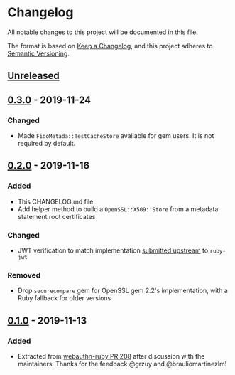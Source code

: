 # Changelog
All notable changes to this project will be documented in this file.

The format is based on [Keep a Changelog](https://keepachangelog.com/en/1.0.0/),
and this project adheres to [Semantic Versioning](https://semver.org/spec/v2.0.0.html).

## [Unreleased]

## [0.3.0] - 2019-11-24
### Changed
- Made `FidoMetada::TestCacheStore` available for gem users. It is not required by default.

## [0.2.0] - 2019-11-16
### Added
- This CHANGELOG.md file.
- Add helper method to build a `OpenSSL::X509::Store` from a metadata statement root certificates

### Changed
- JWT verification to match implementation [submitted upstream](https://github.com/jwt/ruby-jwt/pull/338) to `ruby-jwt`

### Removed
- Drop `securecompare` gem for OpenSSL gem 2.2's implementation, with a Ruby fallback for older versions

## [0.1.0] - 2019-11-13
### Added
- Extracted from [webauthn-ruby PR 208](https://github.com/cedarcode/webauthn-ruby/pull/208) after discussion with the maintainers. Thanks for the feedback @grzuy and @brauliomartinezlm!

[Unreleased]: https://github.com/bdewater/fido_metadata/compare/v0.2.0...HEAD
[0.3.0]: https://github.com/bdewater/fido_metadata/compare/v0.2.0...v0.3.0
[0.2.0]: https://github.com/bdewater/fido_metadata/compare/v0.1.0...v0.2.0
[0.1.0]: https://github.com/bdewater/fido_metadata/releases/tag/v0.1.0
